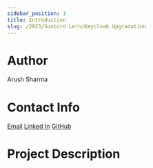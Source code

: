 ```yaml
---
sidebar_position: 1
title: Introduction
slug: /2023/Sunbird Lern/Keycloak Upgradation
---
```



# Author
Arush Sharma

# Contact Info
[Email](mailto:sharmaarush591@gmail.com)
[Linked In](https://www.linkedin.com/in/arush-sharma-89401b191/)
[GitHub](https://github.com/Arush04)

# Project Description